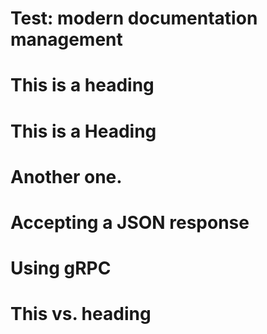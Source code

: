 # Test: modern documentation management

# This is a heading

# This is a Heading

# Another one.

# Accepting a JSON response

# Using gRPC

# This vs. heading